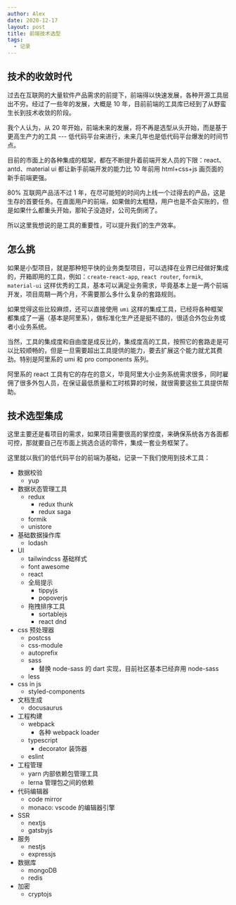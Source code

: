```yaml
---
author: Alex
date: 2020-12-17
layout: post
title: 前端技术选型
tags:
  - 记录
---
```


## 技术的收敛时代

过去在互联网的大量软件产品需求的前提下，前端得以快速发展，各种开源工具层出不穷。经过了一些年的发展，大概是 10 年，目前前端的工具库已经到了从野蛮生长到技术收敛的阶段。

我个人认为，从 20 年开始，前端未来的发展，将不再是选型从头开始，而是基于更高生产力的工具 --- 低代码平台来进行，未来几年也是低代码平台爆发的时间节点。

目前的市面上的各种集成的框架，都在不断提升着前端开发人员的下限：react、antd、material ui 都让新手前端开发的能力比 10 年前用 html+css+js 画页面的新手前端更强。

80% 互联网产品活不过 1 年，在尽可能短的时间内上线一个过得去的产品，这是生存的首要任务。在直面用户的前端，如果做的太粗糙，用户也是不会买账的，但是如果什么都重头开始，那轮子没造好，公司先倒闭了。

所以这里我想说的是工具的重要性，可以提升我们的生产效率。

## 怎么挑

如果是小型项目，就是那种短平快的业务类型项目，可以选择在业界已经做好集成的，开箱即用的工具，例如：`create-react-app`, `react router`, `formik`, `material-ui` 这样优秀的工具，基本可以满足业务需求，毕竟基本上是一两个前端开发，项目周期一两个月，不需要那么多什么复杂的套路规则。

如果觉得这些比较麻烦，还可以直接使用 `umi` 这样的集成工具，已经将各种框架都集成了一遍（基本是阿里系），做标准化生产还是挺不错的，很适合外包业务或者小业务系统。

当然，工具的集成度和自由度是成反比的，集成度高的工具，按照它的套路走是可以比较顺畅的，但是一旦需要超出工具提供的能力，要去扩展这个能力就尤其费劲。特别是阿里系的 umi 和 pro components 系列。

阿里系的 react 工具有它的存在的意义，毕竟阿里大小业务系统需求很多，同时雇佣了很多外包人员，在保证最低质量和工时核算的时候，就很需要这些工具提供帮助。

## 技术选型集成

这里主要还是看项目的需求，如果项目需要很高的掌控度，来确保系统各方各面都可控，那就要自己在市面上挑选合适的零件，集成一套业务框架了。

这里就以我们的低代码平台的前端为基础，记录一下我们使用到技术工具：

- 数据校验
  - yup
- 数据状态管理工具
  - redux
    - redux thunk
    - redux saga
  - formik
  - unistore
- 基础数据操作库
  - lodash
- UI
  - tailwindcss 基础样式
  - font awesome
  - react
  - 全局提示
    - tippyjs
    - popoverjs
  - 拖拽排序工具
    - sortablejs
    - react dnd
- css 预处理器
  - postcss
  - css-module
  - autoprefix
  - sass
    - 替换 node-sass 的 dart 实现，目前社区基本已经弃用 node-sass
  - less
- css in js
  - styled-components
- 文档生成
  - docusaurus
- 工程构建
  - webpack
    - 各种 webpack loader
  - typescript
    - decorator 装饰器
  - eslint
- 工程管理
  - yarn 内部依赖包管理工具
  - lerna 管理包之间的依赖
- 代码编辑器
  - code mirror
  - monaco: vscode 的编辑器引擎
- SSR
  - nextjs
  - gatsbyjs
- 服务
  - nestjs
  - expressjs
- 数据库
  - mongoDB
  - redis
- 加密
  - cryptojs
